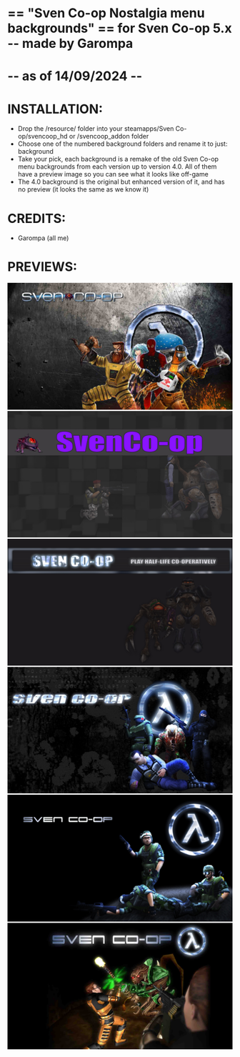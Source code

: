 # == "Sven Co-op Nostalgia menu backgrounds" == for Sven Co-op 5.x -- made by Garompa
-- as of 14/09/2024 --
=======================================================================


INSTALLATION:
=======================================================================
- Drop the /resource/ folder into your steamapps/Sven Co-op/svencoop_hd  or  /svencoop_addon  folder
- Choose one of the numbered background folders and rename it to just: background
- Take your pick, each background is a remake of the old Sven Co-op menu backgrounds from each version up to version 4.0. All of them have a preview image so you can see what it looks like off-game
- The 4.0 background is the original but enhanced version of it, and has no preview (it looks the same as we know it)


CREDITS:
=======================================================================

- Garompa (all me)


PREVIEWS:
=======================================================================

![background_players](https://github.com/GarompaEstomper/sven_backgrounds/blob/main/resource/background_players/preview_players.jpg)
![background13](https://github.com/GarompaEstomper/sven_backgrounds/blob/main/resource/background13/preview_13.jpg)
![background19](https://github.com/GarompaEstomper/sven_backgrounds/blob/main/resource/background19/preview_19.jpg)
![background20](https://github.com/GarompaEstomper/sven_backgrounds/blob/main/resource/background20/preview_20.jpg)
![background30](https://github.com/GarompaEstomper/sven_backgrounds/blob/main/resource/background30/preview_30.jpg)
![background40](https://github.com/GarompaEstomper/sven_backgrounds/blob/main/resource/background40/preview_40.jpg)
